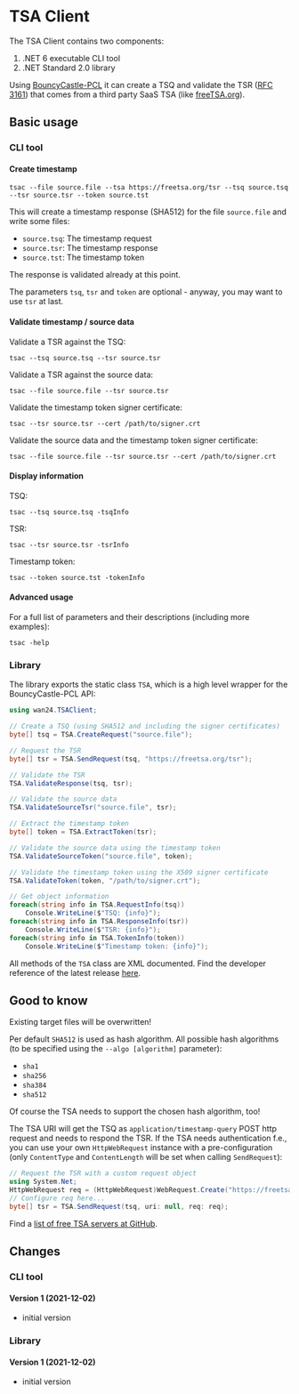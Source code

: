 # TSA Client

The TSA Client contains two components:

1. .NET 6 executable CLI tool
2. .NET Standard 2.0 library

Using [BouncyCastle-PCL](https://github.com/clairernovotny/BouncyCastle-PCL) it can create a TSQ and validate the TSR ([RFC 3161](https://www.ietf.org/rfc/rfc3161.txt)) that comes from a third party SaaS TSA (like [freeTSA.org](https://freetsa.org)).

## Basic usage

### CLI tool

#### Create timestamp

```
tsac --file source.file --tsa https://freetsa.org/tsr --tsq source.tsq --tsr source.tsr --token source.tst
```

This will create a timestamp response (SHA512) for the file `source.file` and write some files:

- `source.tsq`: The timestamp request
- `source.tsr`: The timestamp response
- `source.tst`: The timestamp token

The response is validated already at this point.

The parameters `tsq`, `tsr` and `token` are optional - anyway, you may want to use `tsr` at last.

#### Validate timestamp / source data

Validate a TSR against the TSQ:

```
tsac --tsq source.tsq --tsr source.tsr
```

Validate a TSR against the source data:

```
tsac --file source.file --tsr source.tsr
```

Validate the timestamp token signer certificate:

```
tsac --tsr source.tsr --cert /path/to/signer.crt
```

Validate the source data and the timestamp token signer certificate:

```
tsac --file source.file --tsr source.tsr --cert /path/to/signer.crt
```

#### Display information

TSQ:

```
tsac --tsq source.tsq -tsqInfo
```

TSR:

```
tsac --tsr source.tsr -tsrInfo
```

Timestamp token:

```
tsac --token source.tst -tokenInfo
```

#### Advanced usage

For a full list of parameters and their descriptions (including more examples):

```
tsac -help
```

### Library

The library exports the static class `TSA`, which is a high level wrapper for the BouncyCastle-PCL API:

```cs
using wan24.TSAClient;

// Create a TSQ (using SHA512 and including the signer certificates)
byte[] tsq = TSA.CreateRequest("source.file");

// Request the TSR
byte[] tsr = TSA.SendRequest(tsq, "https://freetsa.org/tsr");

// Validate the TSR
TSA.ValidateResponse(tsq, tsr);

// Validate the source data
TSA.ValidateSourceTsr("source.file", tsr);

// Extract the timestamp token
byte[] token = TSA.ExtractToken(tsr);

// Validate the source data using the timestamp token
TSA.ValidateSourceToken("source.file", token);

// Validate the timestamp token using the X509 signer certificate
TSA.ValidateToken(token, "/path/to/signer.crt");

// Get object information
foreach(string info in TSA.RequestInfo(tsq))
    Console.WriteLine($"TSQ: {info}");
foreach(string info in TSA.ResponseInfo(tsr))
    Console.WriteLine($"TSR: {info}");
foreach(string info in TSA.TokenInfo(token))
    Console.WriteLine($"Timestamp token: {info}");
```

All methods of the `TSA` class are XML documented. Find the developer reference of the latest release [here](https://nd1012.github.io/TSA-Client/).

## Good to know

Existing target files will be overwritten!

Per default `SHA512` is used as hash algorithm. All possible hash algorithms (to be specified using the `--algo [algorithm]` parameter):

- `sha1`
- `sha256`
- `sha384`
- `sha512`

Of course the TSA needs to support the chosen hash algorithm, too!

The TSA URI will get the TSQ as `application/timestamp-query` POST http request and needs to respond the TSR. If the TSA needs authentication f.e., you can use your own `HttpWebRequest` instance with a pre-configuration (only `ContentType` and `ContentLength` will be set when calling `SendRequest`):

```cs
// Request the TSR with a custom request object
using System.Net;
HttpWebRequest req = (HttpWebRequest)WebRequest.Create("https://freetsa.org/tsr");
// Configure req here...
byte[] tsr = TSA.SendRequest(tsq, uri: null, req: req);
```

Find a [list of free TSA servers at GitHub](https://gist.github.com/Manouchehri/fd754e402d98430243455713efada710).

## Changes

### CLI tool

#### Version 1 (2021-12-02)

- initial version

### Library

#### Version 1 (2021-12-02)

- initial version
